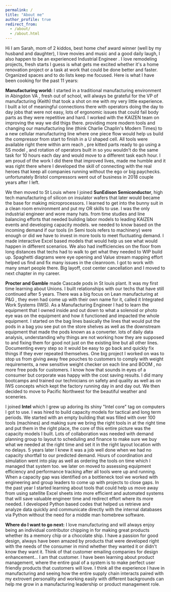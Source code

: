 ```yaml
---
permalink: /
title: "About me"
author_profile: true
redirect_from: 
  - /about/
  - /about.html
---
```


Hi I am Sarah, mom of 2 kiddos, best home chef award winner (well by my husband and daughter), I love movies and music and a good daily laugh, I also happen to be an experienced Industrial Engineer . I love remodeling projects, fresh starts I guess is what gets me excited whether it's a home renovation project or a task at work that could be done better and faster. Organized spaces and to do lists keep me focused. Here is what I have been cooking for the past 11 years:

**Manufacturing world:** I started in a traditional manufacturing environment in Abingdon VA , fresh out of school, will always be grateful for the VP of manufacturing (Keith) that took a shot on me with my very little experience. I built a lot of meaningful connections there with operators doing the day to day jobs that were not easy, lots of ergonomic issues that could fail body parts as they were repetitive and hard. I worked with the KAIZEN team on improving the way we did thigs there. providing more modern tools and changing our manufacturing line (think Charlie Chaplin's Modern Times) to a new cellular manufacturing line where one piece flow would help us build the compressor from start to finish in a U shaped cell. All tools were available right there within arm reach , pre kitted parts ready to go using a 5S model , and rotation of operators built in so you wouldn't do the same task for 10 hours each day and would move to a different task each hour. I am proud of the work I did there that improved lives, made me humble and it was right there where I developed the skill of connecting with the real heroes that keep all companies running without the ego or big paychecks. unfortunately Bristol compressors went out of business in 2018 couple years after I left.

We then moved to St Louis where I joined **SunEdison Semiconductor**, high tech manufacturing of silicon on insulator wafers that later would became the base for making microprocessors. I learned to get into the bunny suit in a clean room environment and put my OR skills to use. I was the only industrial engineer and wore many hats. from time studies and line balancing efforts that needed building labor models to leading KAIZEN events and developing capacity models. we needed to know based on the incoming demand if our tools (in Semi tools refers to machinery) were enough or did we have to invest in more tools to meet fluctuating demand. I made interactive Excel based models that would help us see what would happen in different scenarios. We also had inefficiencies on the floor from long distances that techs had to walk to get what they needed to WIP build up. Spaghetti diagrams were eye opening and Value stream mapping effort helped us find and fix many issues in the cleanroom. I got to work with many smart people there. Big layoff, cost center cancellation and I moved to next chapter in my career.

**Procter and Gamble** made Cascade pods in St louis plant. It was my first time learning about Unions. I  built relationships with our techs that have still continued after 5 years. There was a big focus on Lean manufacturing at P&G , they even had come up with their own name for it, called it Integrated Work Systems (IWS). As a Manufacturing Engineer I had to learn the equipment that I owned inside and out down to what a solenoid or photo eye was on the equipment and how it functioned and impacted the whole equipment. I started on the bag lines basically the lines that would put the pods in a bag you see put on the store shelves as well as the downstream equipment that made the pods known as a converter. lots of daily data analysis, understanding why things are not working how they are supposed to and fixing them for good not just on the existing line but all other lines. Documenting every step so it would be easy to go back and quickly fix things if they ever repeated themselves. One big project I worked on was to stop us from giving away free pouches to customers to comply with weight requirements, a new sensitive weight checker on each line and BOOM , no more free pods for customers. I know how that sounds in eyes of a consumer but corporate was happy with the cost saving results. I did many bootcamps and trained our technicians on safety and quality as well as on IWS concepts which kept the factory running day in and day out. We then decided to move to Pacific Northwest for the beautiful weather and sceneries.

I joined **Intel** which I grew up adoring its shiny "Intel core" tag on computers I got to use. I was hired to build capacity models for tactical and long term periods. We started with an empty building that was filled with over 100 tools (machines) and making sure we bring the right tools in at the right time and put them in the right place, the core of this entire picture was the capacity models I built. Lots of collaboration was needed with demand planning group to layout to scheduling and finance to make sure we buy what we needed at the right time and set it in the right layout location with no delays. 5 years later I knew it was a job well done when we had no capacity shortfall to our predicted demand. Hours of coordination and simulation went into play as well as ordering the tools on time which I managed that system too. we later on moved to assessing equipment efficiency and performance tracking after all tools were up and running. When a capacity gap was identified on a bottleneck tool we worked with engineering and group leaders to come up with projects to close gaps. In the past year I started learning about tools that could help us move away from using satellite Excel sheets into more efficient and automated systems that will save valuable engineer time and redirect effort where its more needed. I developed Python based codes that helped us retrieve and analyze data quickly and communicate directly with the internal databases via Python without the need for a middle man homebrew software. 

**Where do I want to go next:** I love manufacturing and will always enjoy being an individual contributor chipping in for making great products whether its a memory chip or a chocolate ship. I  have a passion for good design, always have been amazed by products that were developed right with the needs of the consumer in mind whether they wanted it or didn't know they want it. Think of that customer emailing companies for design enhancement... I am that customer. I have been learning about product management, where the entire goal of a system is to make perfect user friendly products that customers will love. I think all the experience I have in manufacturing and seeing how the entire supply chain interacts paired with my extrovert personality and working easily with different backgrounds can help me grow in a manufacturing leadership or product management role. 